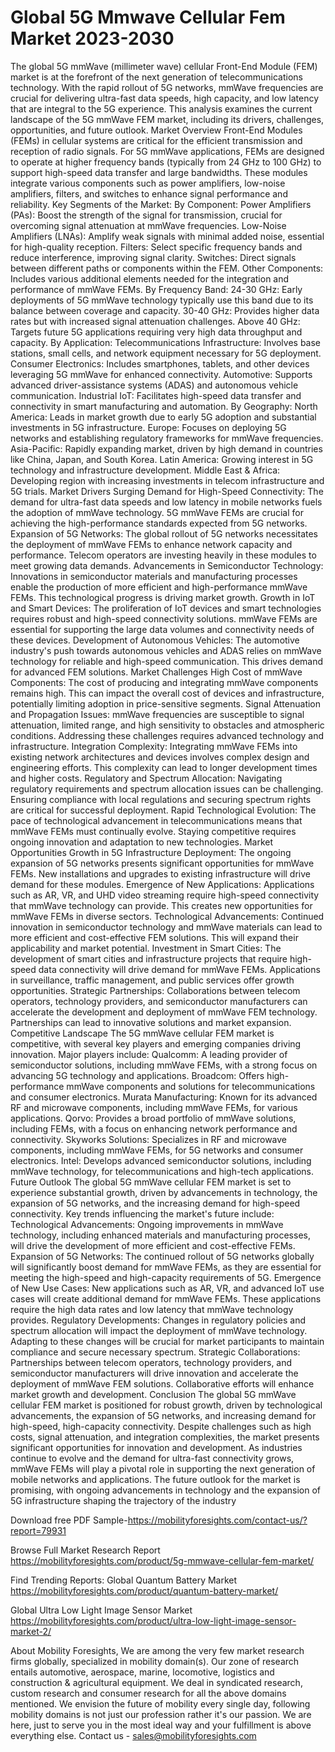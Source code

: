 # Global 5G Mmwave Cellular Fem Market 2023-2030

The global 5G mmWave (millimeter wave) cellular Front-End Module (FEM) market is at the forefront of the next generation of telecommunications technology. With the rapid rollout of 5G networks, mmWave frequencies are crucial for delivering ultra-fast data speeds, high capacity, and low latency that are integral to the 5G experience. This analysis examines the current landscape of the 5G mmWave FEM market, including its drivers, challenges, opportunities, and future outlook.
Market Overview
Front-End Modules (FEMs) in cellular systems are critical for the efficient transmission and reception of radio signals. For 5G mmWave applications, FEMs are designed to operate at higher frequency bands (typically from 24 GHz to 100 GHz) to support high-speed data transfer and large bandwidths. These modules integrate various components such as power amplifiers, low-noise amplifiers, filters, and switches to enhance signal performance and reliability.
Key Segments of the Market:
By Component:
Power Amplifiers (PAs): Boost the strength of the signal for transmission, crucial for overcoming signal attenuation at mmWave frequencies.
Low-Noise Amplifiers (LNAs): Amplify weak signals with minimal added noise, essential for high-quality reception.
Filters: Select specific frequency bands and reduce interference, improving signal clarity.
Switches: Direct signals between different paths or components within the FEM.
Other Components: Includes various additional elements needed for the integration and performance of mmWave FEMs.
By Frequency Band:
24-30 GHz: Early deployments of 5G mmWave technology typically use this band due to its balance between coverage and capacity.
30-40 GHz: Provides higher data rates but with increased signal attenuation challenges.
Above 40 GHz: Targets future 5G applications requiring very high data throughput and capacity.
By Application:
Telecommunications Infrastructure: Involves base stations, small cells, and network equipment necessary for 5G deployment.
Consumer Electronics: Includes smartphones, tablets, and other devices leveraging 5G mmWave for enhanced connectivity.
Automotive: Supports advanced driver-assistance systems (ADAS) and autonomous vehicle communication.
Industrial IoT: Facilitates high-speed data transfer and connectivity in smart manufacturing and automation.
By Geography:
North America: Leads in market growth due to early 5G adoption and substantial investments in 5G infrastructure.
Europe: Focuses on deploying 5G networks and establishing regulatory frameworks for mmWave frequencies.
Asia-Pacific: Rapidly expanding market, driven by high demand in countries like China, Japan, and South Korea.
Latin America: Growing interest in 5G technology and infrastructure development.
Middle East & Africa: Developing region with increasing investments in telecom infrastructure and 5G trials.
Market Drivers
Surging Demand for High-Speed Connectivity: The demand for ultra-fast data speeds and low latency in mobile networks fuels the adoption of mmWave technology. 5G mmWave FEMs are crucial for achieving the high-performance standards expected from 5G networks.
Expansion of 5G Networks: The global rollout of 5G networks necessitates the deployment of mmWave FEMs to enhance network capacity and performance. Telecom operators are investing heavily in these modules to meet growing data demands.
Advancements in Semiconductor Technology: Innovations in semiconductor materials and manufacturing processes enable the production of more efficient and high-performance mmWave FEMs. This technological progress is driving market growth.
Growth in IoT and Smart Devices: The proliferation of IoT devices and smart technologies requires robust and high-speed connectivity solutions. mmWave FEMs are essential for supporting the large data volumes and connectivity needs of these devices.
Development of Autonomous Vehicles: The automotive industry's push towards autonomous vehicles and ADAS relies on mmWave technology for reliable and high-speed communication. This drives demand for advanced FEM solutions.
Market Challenges
High Cost of mmWave Components: The cost of producing and integrating mmWave components remains high. This can impact the overall cost of devices and infrastructure, potentially limiting adoption in price-sensitive segments.
Signal Attenuation and Propagation Issues: mmWave frequencies are susceptible to signal attenuation, limited range, and high sensitivity to obstacles and atmospheric conditions. Addressing these challenges requires advanced technology and infrastructure.
Integration Complexity: Integrating mmWave FEMs into existing network architectures and devices involves complex design and engineering efforts. This complexity can lead to longer development times and higher costs.
Regulatory and Spectrum Allocation: Navigating regulatory requirements and spectrum allocation issues can be challenging. Ensuring compliance with local regulations and securing spectrum rights are critical for successful deployment.
Rapid Technological Evolution: The pace of technological advancement in telecommunications means that mmWave FEMs must continually evolve. Staying competitive requires ongoing innovation and adaptation to new technologies.
Market Opportunities
Growth in 5G Infrastructure Deployment: The ongoing expansion of 5G networks presents significant opportunities for mmWave FEMs. New installations and upgrades to existing infrastructure will drive demand for these modules.
Emergence of New Applications: Applications such as AR, VR, and UHD video streaming require high-speed connectivity that mmWave technology can provide. This creates new opportunities for mmWave FEMs in diverse sectors.
Technological Advancements: Continued innovation in semiconductor technology and mmWave materials can lead to more efficient and cost-effective FEM solutions. This will expand their applicability and market potential.
Investment in Smart Cities: The development of smart cities and infrastructure projects that require high-speed data connectivity will drive demand for mmWave FEMs. Applications in surveillance, traffic management, and public services offer growth opportunities.
Strategic Partnerships: Collaborations between telecom operators, technology providers, and semiconductor manufacturers can accelerate the development and deployment of mmWave FEM technology. Partnerships can lead to innovative solutions and market expansion.
Competitive Landscape
The 5G mmWave cellular FEM market is competitive, with several key players and emerging companies driving innovation. Major players include:
Qualcomm: A leading provider of semiconductor solutions, including mmWave FEMs, with a strong focus on advancing 5G technology and applications.
Broadcom: Offers high-performance mmWave components and solutions for telecommunications and consumer electronics.
Murata Manufacturing: Known for its advanced RF and microwave components, including mmWave FEMs, for various applications.
Qorvo: Provides a broad portfolio of mmWave solutions, including FEMs, with a focus on enhancing network performance and connectivity.
Skyworks Solutions: Specializes in RF and microwave components, including mmWave FEMs, for 5G networks and consumer electronics.
Intel: Develops advanced semiconductor solutions, including mmWave technology, for telecommunications and high-tech applications.
Future Outlook
The global 5G mmWave cellular FEM market is set to experience substantial growth, driven by advancements in technology, the expansion of 5G networks, and the increasing demand for high-speed connectivity. Key trends influencing the market's future include:
Technological Advancements: Ongoing improvements in mmWave technology, including enhanced materials and manufacturing processes, will drive the development of more efficient and cost-effective FEMs.
Expansion of 5G Networks: The continued rollout of 5G networks globally will significantly boost demand for mmWave FEMs, as they are essential for meeting the high-speed and high-capacity requirements of 5G.
Emergence of New Use Cases: New applications such as AR, VR, and advanced IoT use cases will create additional demand for mmWave FEMs. These applications require the high data rates and low latency that mmWave technology provides.
Regulatory Developments: Changes in regulatory policies and spectrum allocation will impact the deployment of mmWave technology. Adapting to these changes will be crucial for market participants to maintain compliance and secure necessary spectrum.
Strategic Collaborations: Partnerships between telecom operators, technology providers, and semiconductor manufacturers will drive innovation and accelerate the deployment of mmWave FEM solutions. Collaborative efforts will enhance market growth and development.
Conclusion
The global 5G mmWave cellular FEM market is positioned for robust growth, driven by technological advancements, the expansion of 5G networks, and increasing demand for high-speed, high-capacity connectivity. Despite challenges such as high costs, signal attenuation, and integration complexities, the market presents significant opportunities for innovation and development. As industries continue to evolve and the demand for ultra-fast connectivity grows, mmWave FEMs will play a pivotal role in supporting the next generation of mobile networks and applications. The future outlook for the market is promising, with ongoing advancements in technology and the expansion of 5G infrastructure shaping the trajectory of the industry



Download free PDF Sample-https://mobilityforesights.com/contact-us/?report=79931



Browse Full Market Research Report 
https://mobilityforesights.com/product/5g-mmwave-cellular-fem-market/



Find Trending Reports:
Global Quantum Battery Market
https://mobilityforesights.com/product/quantum-battery-market/

Global Ultra Low Light Image Sensor Market
https://mobilityforesights.com/product/ultra-low-light-image-sensor-market-2/




About Mobility Foresights,
We are among the very few market research firms globally, specialized in mobility domain(s). Our zone of research entails automotive, aerospace, marine, locomotive, logistics and construction & agricultural equipment. We deal in syndicated research, custom research and consumer research for all the above domains mentioned.
We envision the future of mobility every single day, following mobility domains is not just our profession rather it's our passion. We are here, just to serve you in the most ideal way and your fulfillment is above everything else. Contact us -  sales@mobilityforesights.com 

